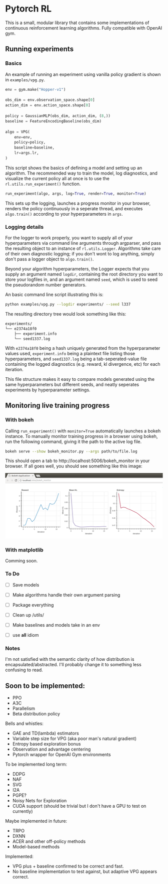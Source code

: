 # Pytorch RL

This is a small, modular library that contains some implementations of continuous reinforcement learning algorithms. Fully compatible with OpenAI gym.


## Running experiments

### Basics
An example of running an experiment using vanilla policy gradient is shown in ```examples/vpg.py```.

```python
env = gym.make("Hopper-v1")

obs_dim = env.observation_space.shape[0]
action_dim = env.action_space.shape[0]

policy = GaussianMLP(obs_dim, action_dim, (8,))
baseline = FeatureEncodingBaseline(obs_dim)

algo = VPG(
    env=env,
    policy=policy,
    baseline=baseline,
    lr=args.lr,
)
```
This script shows the basics of defining a model and setting up an algorithm. The recommended way to train the model, log diagnostics, and visualize the current policy all at once is to use the ```rl.utils.run_experiment()``` function.

```python
run_experiment(algo, args, log=True, render=True, monitor=True)
```

This sets up the logging, launches a progress monitor in your browser, renders the policy continuously in a seperate thread, and executes ```algo.train()``` according to your hyperparameters in ```args```.

### Logging details
For the logger to work properly, you want to supply all of your hyperparameters via command line arguments through argparser, and pass the resulting object to an instance of ```rl.utils.Logger```. Algorithms take care of their own diagnostic logging; if you don't wont to log anything, simply don't pass a logger object to ```algo.train()```.

Beyond your algorithm hyperparameters, the Logger expects that you supply an argument named ```logdir```, containing the root directory you want to store your logfiles in, and an argument named ```seed```, which is used to seed the pseudorandom number generators.

An basic command line script illustrating this is:
```bash
python examples/vpg.py --logdir experiments/ --seed l337
```

The resulting directory tree would look something like this:
```
experiments/
└── e2374a18f0
    ├── experiment.info
    └── seed1337.log
```
With ```e2374a18f0``` being a hash uniquely generated from the hyperparameter values used, ```experiment.info``` being a plaintext file listing those hyperparameters, and ```seed1337.log``` being a tab-seperated-value file containing the logged diagnostics (e.g. reward, kl divergence, etc) for each iteration.

This file structure makes it easy to compare models generated using the same hyperparameters but different seeds, and neatly seperates experiments by hyperparameter settings.

## Monitoring live training progress

### With bokeh
Calling ```run_experiment()``` with ```monitor=True``` automatically launches a bokeh instance. To manually monitor training progress in a browser using bokeh, run the following command, giving it the path to the active log file.
```bash
bokeh serve --show bokeh_monitor.py --args path/to/file.log
```
This should open a tab to http://localhost:5006/bokeh_monitor in your browser. If all goes well, you should see something like this image:

![alt-text](docs/bokeh_monitor.png)

### With matplotlib

Comming soon.


### To Do
- [ ] Save models
- [ ] Make algorithms handle their own argument parsing
- [ ] Package everything
- [ ] Clean up /utils/
- [ ] Make baselines and models take in an env
- [ ] use __all__ idiom


### Notes
I'm not satisfied with the semantic clarity of how distribution is encapsulated/abstracted. I'll probably change it to something less confusing to read.




## Soon to be implemented:

* PPO
* A3C
* Parallelism
* Beta distribution policy

Bells and whistles:
* GAE and TD(lambda) estimators
* Variable step size for VPG (aka poor man's natural gradient)
* Entropy based exploration bonus
* Observation and advantage centering
* Pytorch wrapper for OpenAI Gym environments

To be implemented long term:

* DDPG
* NAF
* SVG
* I2A
* PGPE?
* Noisy Nets for Exploration
* CUDA support (should be trivial but I don't have a GPU to test on currently)

Maybe implemented in future:

* TRPO
* DXNN
* ACER and other off-policy methods
* Model-based methods

Implemented:
* VPG plus + baseline confirmed to be correct and fast.
* No baseline implementation to test against, but adaptive VPG appears correct.
